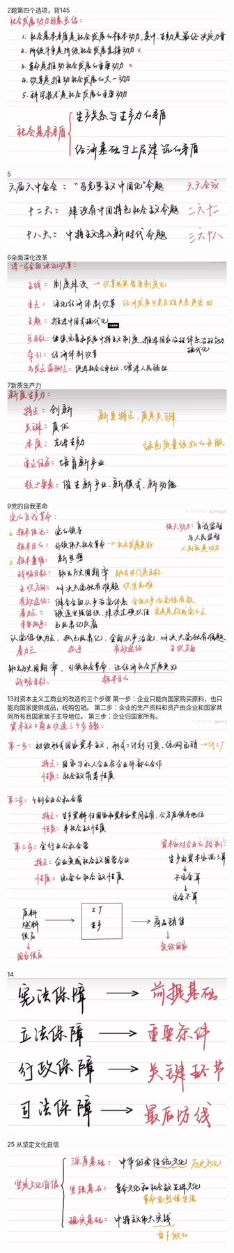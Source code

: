 2题第四个选项，背145
![alt text](image.png)
![alt text](image-1.png)

5
![alt text](image-2.png)

6全面深化改革
![alt text](image-3.png)

7新质生产力
![alt text](image-4.png)

9党的自我革命
![alt text](image-5.png)
![alt text](image-6.png)

13对资本主义工商业的改造的三个步骤
第一步：企业只能向国家购买原料，也只能向国家提供成品，统购包销。
第二步：企业的生产资料和资产由企业和国家共同所有且国家居于主导地位。
第三步：企业归国家所有。
![alt text](image-8.png)
![alt text](image-9.png)

14
![alt text](image-7.png)

25 从坚定文化自信
![alt text](image-10.png)
